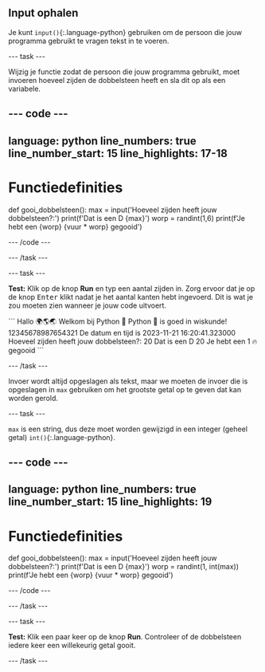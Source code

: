 ## Input ophalen

Je kunt `input()`{:.language-python} gebruiken om de persoon die jouw programma gebruikt te vragen tekst in te voeren.

--- task ---

Wijzig je functie zodat de persoon die jouw programma gebruikt, moet invoeren hoeveel zijden de dobbelsteen heeft en sla dit op als een variabele.

--- code ---
---
language: python
line_numbers: true
line_number_start: 15
line_highlights: 17-18
---
# Functiedefinities
def gooi_dobbelsteen():
    max = input('Hoeveel zijden heeft jouw dobbelsteen?:')
    print(f'Dat is een D {max}')
    worp = randint(1,6)
    print(f'Je hebt een {worp} {vuur * worp} gegooid')

--- /code ---

--- /task ---

--- task ---

**Test:** Klik op de knop **Run** en typ een aantal zijden in. Zorg ervoor dat je op de knop <kbd>Enter</kbd> klikt nadat je het aantal kanten hebt ingevoerd. Dit is wat je zou moeten zien wanneer je jouw code uitvoert.

<div class="c-project-output">
```
Hallo 🌍🌎🌏
Welkom bij Python 🐍
Python 🐍 is goed in wiskunde!
12345678987654321
De datum en tijd is 2023-11-21 16:20:41.323000
Hoeveel zijden heeft jouw dobbelsteen?:
20 
Dat is een D 20
Je hebt een 1 🔥 gegooid
```

--- /task ---

Invoer wordt altijd opgeslagen als tekst, maar we moeten de invoer die is opgeslagen in `max` gebruiken om het grootste getal op te geven dat kan worden gerold.

--- task ---

`max` is een string, dus deze moet worden gewijzigd in een integer (geheel getal) `int()`{:.language-python}.


--- code ---
---
language: python
line_numbers: true
line_number_start: 15
line_highlights: 19
---
# Functiedefinities        
def gooi_dobbelsteen():
    max = input('Hoeveel zijden heeft jouw dobbelsteen?:')
    print(f'Dat is een D {max}')
    worp = randint(1, int(max))
    print(f'Je hebt een {worp} {vuur * worp} gegooid')

--- /code ---

--- /task ---

--- task ---

**Test:** Klik een paar keer op de knop **Run**. Controleer of de dobbelsteen iedere keer een willekeurig getal gooit.

--- /task ---

